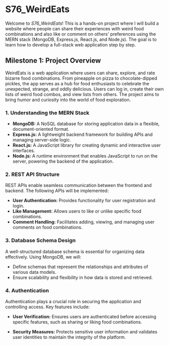 # S76_WeirdEats

Welcome to *S76_WeirdEats*! This is a hands-on project where I will build a website where people can share their experiences with weird food combinations and also like or comment on others' preferences using the MERN stack (MongoDB, Express.js, React.js, and Node.js). The goal is to learn how to develop a full-stack web application step by step.

## Milestone 1: Project Overview

WeirdEats is a web application where users can share, explore, and rate bizarre food combinations. From pineapple on pizza to chocolate-dipped pickles, the app serves as a hub for food enthusiasts to celebrate the unexpected, strange, and oddly delicious. Users can log in, create their own lists of weird food combos, and view lists from others. The project aims to bring humor and curiosity into the world of food exploration.

### 1. Understanding the MERN Stack
- **MongoDB:** A NoSQL database for storing application data in a flexible, document-oriented format.
- **Express.js:** A lightweight backend framework for building APIs and managing server-side logic.
- **React.js:** A JavaScript library for creating dynamic and interactive user interfaces.
- **Node.js:** A runtime environment that enables JavaScript to run on the server, powering the backend of the application.

### 2. REST API Structure
REST APIs enable seamless communication between the frontend and backend. The following APIs will be implemented:
- **User Authentication:** Provides functionality for user registration and login.
- **Like Management:** Allows users to like or unlike specific food combinations.
- **Comment Handling:** Facilitates adding, viewing, and managing user comments on food combinations.

### 3. Database Schema Design
A well-structured database schema is essential for organizing data effectively. Using MongoDB, we will:
- Define schemas that represent the relationships and attributes of various data models.
- Ensure scalability and flexibility in how data is stored and retrieved.

### 4. Authentication
Authentication plays a crucial role in securing the application and controlling access. Key features include:
- **User Verification:** Ensures users are authenticated before accessing specific features, such as sharing or liking food combinations.

- **Security Measures:** Protects sensitive user information and validates user identities to maintain the integrity of the platform.
